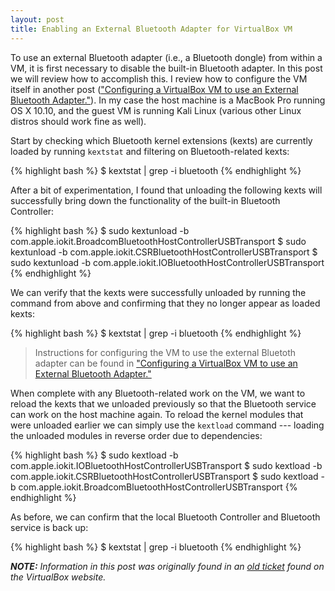 ```yaml
---
layout: post
title: Enabling an External Bluetooth Adapter for VirtualBox VM
---
```


To use an external Bluetooth adapter (i.e., a Bluetooth dongle) from within a VM, 
    it is first necessary to disable the built-in Bluetooth adapter. 
In this post we will review how to accomplish this. 
I review how to configure the VM itself in another post (["Configuring a VirtualBox VM to use an External Bluetooth Adapter."](Configuring-a-VM-External-BT-Adapter.html)).
In my case the host machine is a MacBook Pro running OS X 10.10, and the guest VM is running Kali Linux 
    (various other Linux distros should work fine as well). 

Start by checking which Bluetooth kernel extensions (kexts) are currently loaded by running `kextstat` and filtering on Bluetooth-related kexts:

{% highlight bash %}
$ kextstat | grep -i bluetooth
{% endhighlight %}

After a bit of experimentation, I found that unloading the following kexts will successfully bring down the functionality of the built-in Bluetooth Controller:

{% highlight bash %}
$ sudo kextunload -b com.apple.iokit.BroadcomBluetoothHostControllerUSBTransport
$ sudo kextunload -b com.apple.iokit.CSRBluetoothHostControllerUSBTransport 
$ sudo kextunload -b com.apple.iokit.IOBluetoothHostControllerUSBTransport
{% endhighlight %}

We can verify that the kexts were successfully unloaded by running the command from above and confirming that they no longer appear as loaded kexts:

{% highlight bash %}
$ kextstat | grep -i bluetooth
{% endhighlight %}

> Instructions for configuring the VM to use the external Bluetoth adapter can be found in ["Configuring a VirtualBox VM to use an External Bluetooth Adapter."](Configuring-a-VM-External-BT-Adapter.html)

When complete with any Bluetooth-related work on the VM, we want to reload the kexts that we unloaded previously so that the Bluetooth service can work on the host machine again. To reload the kernel modules that were unloaded earlier we can simply use the `kextload` command --- loading the unloaded modules in reverse order due to dependencies:

{% highlight bash %}
$ sudo kextload -b com.apple.iokit.IOBluetoothHostControllerUSBTransport
$ sudo kextload -b com.apple.iokit.CSRBluetoothHostControllerUSBTransport
$ sudo kextload -b com.apple.iokit.BroadcomBluetoothHostControllerUSBTransport
{% endhighlight %}

As before, we can confirm that the local Bluetooth Controller and Bluetooth service is back up:

{% highlight bash %}
$ kextstat | grep -i bluetooth
{% endhighlight %}

***NOTE:*** *Information in this post was originally found in an [old ticket](https://www.virtualbox.org/ticket/2372) found on the VirtualBox website.*

